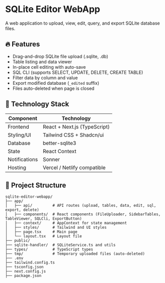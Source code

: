 # SQLite Editor WebApp

A web application to upload, view, edit, query, and export SQLite database files.

## 🔥 Features

- Drag-and-drop SQLite file upload (.sqlite, .db)
- Table listing and data viewer
- In-place cell editing with auto-save
- SQL CLI (supports SELECT, UPDATE, DELETE, CREATE TABLE)
- Filter data by column and value
- Export modified database (`_edited` suffix)
- Files auto-deleted when page is closed

## 🧩 Technology Stack

| Component | Technology |
|-----------|------------|
| Frontend | React + Next.js (TypeScript) |
| Styling/UI | Tailwind CSS + Shadcn/ui |
| Database | better-sqlite3 |
| State | React Context |
| Notifications | Sonner |
| Hosting | Vercel / Netlify compatible |

## 📂 Project Structure

```plaintext
sqlite-editor-webapp/
├── app/
│   ├── api/         # API routes (upload, tables, data, edit, sql, export, delete)
│   ├── components/  # React components (FileUploader, SidebarTables, TableViewer, SQLCli, ExportButton)
│   ├── context/     # AppContext for state management
│   ├── styles/      # Tailwind and UI styles
│   ├── page.tsx     # Main page
│   └── layout.tsx   # Layout file
├── public/
├── sqlite-handler/  # SQLiteService.ts and utils
├── types/           # TypeScript types
├── tmp/             # Temporary uploaded files (auto-deleted)
├── .env
├── tailwind.config.ts
├── tsconfig.json
├── next.config.js
├── package.json
